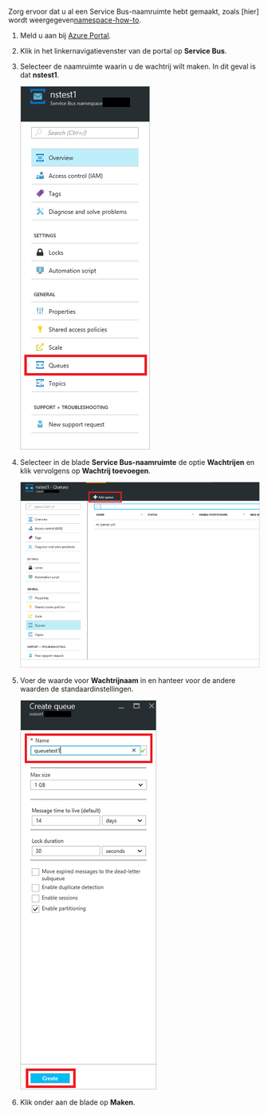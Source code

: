 Zorg ervoor dat u al een Service Bus-naamruimte hebt gemaakt, zoals [hier] wordt weergegeven[namespace-how-to].

1. Meld u aan bij [Azure Portal][azure-portal].

2. Klik in het linkernavigatievenster van de portal op **Service Bus**.

3. Selecteer de naamruimte waarin u de wachtrij wilt maken. In dit geval is dat **nstest1**.

    ![Een wachtrij maken][createqueue1]

4. Selecteer in de blade **Service Bus-naamruimte** de optie **Wachtrijen** en klik vervolgens op **Wachtrij toevoegen**.

    ![Selecteer Wachtrijen][createqueue2]

5. Voer de waarde voor **Wachtrijnaam** in en hanteer voor de andere waarden de standaardinstellingen.

    ![Selecteer Nieuw][createqueue3]

7. Klik onder aan de blade op **Maken**.

[createqueue1]: ./media/service-bus-create-queue-portal/create-queue1.png
[createqueue2]: ./media/service-bus-create-queue-portal/create-queue2.png
[createqueue3]: ./media/service-bus-create-queue-portal/create-queue3.png

[namespace-how-to]: ../articles/service-bus/service-bus-create-namespace-portal.md
[azure-portal]: https://portal.azure.com


<!--HONumber=sep16_HO1-->


